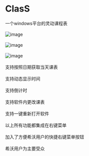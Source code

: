 # ClasS
一个windows平台的灵动课程表<br/><br/>
![image](https://github.com/WWNNL/ClasS/assets/111435336/ccbf02c3-8b5f-4834-8f3b-2c0ada709215)<br/><br/>
![image](https://github.com/WWNNL/ClasS/assets/111435336/93c0cbb9-1a44-49dd-8882-7597f19f4adc)<br/><br/>
![image](https://github.com/WWNNL/ClasS/assets/111435336/56ab6ae2-be7e-452c-a12e-110910e19cd7)<br/><br/>
支持按照日期获取当天课表<br/><br/>
支持动态显示时间<br/><br/>
支持倒计时<br/><br/>
支持软件内更改课表<br/><br/>
支持一键重新打开软件<br/><br/>
以上所有功能都集成在右键菜单<br/><br/>
加入了方便希沃用户的快捷右键菜单按钮<br/><br/>
希沃用户为主要受众<br/><br/>
